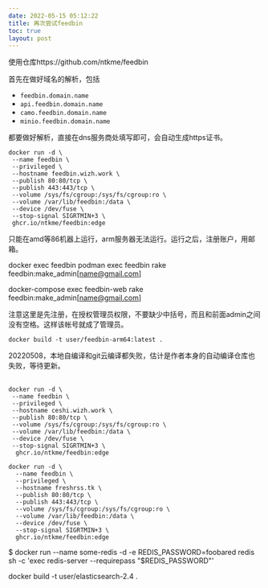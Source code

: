 ```yaml
--- 
date: 2022-05-15 05:12:22
title: 再次尝试feedbin
toc: true 
layout: post 
--- 
```

使用仓库https://github.com/ntkme/feedbin

首先在做好域名的解析，包括

*   `feedbin.domain.name`
*   `api.feedbin.domain.name`
*   `camo.feedbin.domain.name`
*   `minio.feedbin.domain.name`

都要做好解析，直接在dns服务商处填写即可，会自动生成https证书。

    docker run -d \
     --name feedbin \
     --privileged \
     --hostname feedbin.wizh.work \
     --publish 80:80/tcp \
     --publish 443:443/tcp \
     --volume /sys/fs/cgroup:/sys/fs/cgroup:ro \
     --volume /var/lib/feedbin:/data \
     --device /dev/fuse \
     --stop-signal SIGRTMIN+3 \
     ghcr.io/ntkme/feedbin:edge

只能在amd等86机器上运行，arm服务器无法运行。运行之后，注册账户，用邮箱。

docker exec feedbin podman exec feedbin rake feedbin:make\_admin\[name@gmail.com\]

docker-compose exec feedbin-web rake feedbin:make\_admin\[name@gmail.com\]

注意这里是先注册，在授权管理员权限，不要缺少中括号，而且和前面admin之间没有空格。这样该帐号就成了管理员。

`docker build -t user/feedbin-arm64:latest .`

20220508，本地自编译和git云编译都失败，估计是作者本身的自动编译仓库也失败，等待更新。  
 

    docker run -d \
     --name feedbin \
     --privileged \
     --hostname ceshi.wizh.work \
     --publish 80:80/tcp \
     --volume /sys/fs/cgroup:/sys/fs/cgroup:ro \
     --volume /var/lib/feedbin:/data \
     --device /dev/fuse \
     --stop-signal SIGRTMIN+3 \
      ghcr.io/ntkme/feedbin:edge

    docker run -d \
      --name feedbin \
      --privileged \
      --hostname freshrss.tk \
      --publish 80:80/tcp \
      --publish 443:443/tcp \
      --volume /sys/fs/cgroup:/sys/fs/cgroup:ro \
      --volume /var/lib/feedbin:/data \
      --device /dev/fuse \
      --stop-signal SIGRTMIN+3 \
      ghcr.io/ntkme/feedbin:edge

$ docker run --name some-redis -d -e REDIS\_PASSWORD=foobared redis sh -c 'exec redis-server --requirepass "$REDIS\_PASSWORD"'

docker build -t user/elasticsearch-2.4 .
<!--more-->